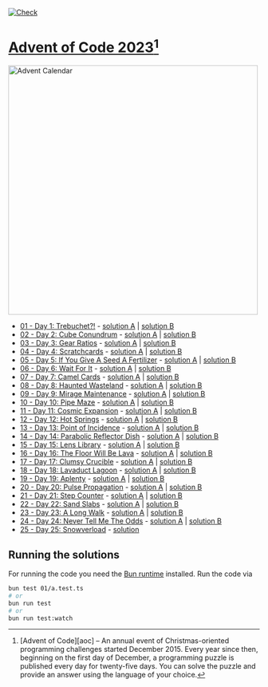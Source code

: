 [![Check](https://github.com/Laniman/aoc-2023/actions/workflows/check.yml/badge.svg?branch=main)](https://github.com/Laniman/aoc-2023/actions/workflows/check.yml)

# [Advent of Code 2023](https://adventofcode.com/2023)[^aoc]

[<img width="500" alt="Advent Calendar" src="https://user-images.githubusercontent.com/17131057/293094725-7a5b9777-2f35-4196-be80-8d83b6231f3c.png">]([https://laniman.github.io/three-js-heart/](https://adventofcode.com/2023))

- [01 - Day 1: Trebuchet?!](https://adventofcode.com/2023/day/1) -
  [solution A](./01/a.test.ts) | [solution B](./01/b.test.ts)
- [02 - Day 2: Cube Conundrum](https://adventofcode.com/2023/day/2) -
  [solution A](./02/a.test.ts) | [solution B](./02/b.test.ts)
- [03 - Day 3: Gear Ratios](https://adventofcode.com/2023/day/3) -
  [solution A](./03/a.test.ts) | [solution B](./03/b.test.ts)
- [04 - Day 4: Scratchcards](https://adventofcode.com/2023/day/4) -
  [solution A](./04/a.test.ts) | [solution B](./04/b.test.ts)
- [05 - Day 5: If You Give A Seed A Fertilizer](https://adventofcode.com/2023/day/5) -
  [solution A](./05/a.test.ts) | [solution B](./05/b.test.ts)
- [06 - Day 6: Wait For It](https://adventofcode.com/2023/day/6) -
  [solution A](./06/a.test.ts) | [solution B](./06/b.test.ts)
- [07 - Day 7: Camel Cards](https://adventofcode.com/2023/day/7) -
  [solution A](./07/a.test.ts) | [solution B](./07/b.test.ts)
- [08 - Day 8: Haunted Wasteland](https://adventofcode.com/2023/day/8) -
  [solution A](./08/a.test.ts) | [solution B](./08/b.test.ts)
- [09 - Day 9: Mirage Maintenance](https://adventofcode.com/2023/day/9) -
  [solution A](./09/a.test.ts) | [solution B](./09/b.test.ts)
- [10 - Day 10: Pipe Maze](https://adventofcode.com/2023/day/10) -
  [solution A](./10/a.test.ts) | [solution B](./10/b.test.ts)
- [11 - Day 11: Cosmic Expansion](https://adventofcode.com/2023/day/11) -
  [solution A](./11/a.test.ts) | [solution B](./11/b.test.ts)
- [12 - Day 12: Hot Springs](https://adventofcode.com/2023/day/12) -
  [solution A](./12/a.test.ts) | [solution B](./12/b.test.ts)
- [13 - Day 13: Point of Incidence](https://adventofcode.com/2023/day/13) -
  [solution A](./13/a.test.ts) | [solution B](./13/b.test.ts)
- [14 - Day 14: Parabolic Reflector Dish](https://adventofcode.com/2023/day/14) -
  [solution A](./14/a.test.ts) | [solution B](./14/b.test.ts)
- [15 - Day 15: Lens Library](https://adventofcode.com/2023/day/15) -
  [solution A](./15/a.test.ts) | [solution B](./15/b.test.ts)
- [16 - Day 16: The Floor Will Be Lava](https://adventofcode.com/2023/day/16) -
  [solution A](./16/a.test.ts) | [solution B](./16/b.test.ts)
- [17 - Day 17: Clumsy Crucible](https://adventofcode.com/2023/day/17) -
  [solution A](./17/a.test.ts) | [solution B](./17/b.test.ts)
- [18 - Day 18: Lavaduct Lagoon](https://adventofcode.com/2023/day/18) -
  [solution A](./18/a.test.ts) | [solution B](./18/b.test.ts)
- [19 - Day 19: Aplenty](https://adventofcode.com/2023/day/19) -
  [solution A](./19/a.test.ts) | [solution B](./19/b.test.ts)
- [20 - Day 20: Pulse Propagation](https://adventofcode.com/2023/day/20) -
  [solution A](./20/a.test.ts) | [solution B](./20/b.test.ts)
- [21 - Day 21: Step Counter](https://adventofcode.com/2023/day/21) -
  [solution A](./21/a.test.ts) | [solution B](./21/b.test.ts)
- [22 - Day 22: Sand Slabs](https://adventofcode.com/2023/day/22) -
  [solution A](./22/a.test.ts) | [solution B](./22/b.test.ts)
- [23 - Day 23: A Long Walk](https://adventofcode.com/2023/day/23) -
  [solution A](./23/a.test.ts) | [solution B](./23/b.test.ts)
- [24 - Day 24: Never Tell Me The Odds](https://adventofcode.com/2023/day/24) -
  [solution A](./24/a.test.ts) | [solution B](./24/b.js)
- [25 - Day 25: Snowverload](https://adventofcode.com/2023/day/25) -
  [solution](./25/a.test.ts)

## Running the solutions

For running the code you need the [Bun runtime](https://bun.sh/) installed.
Run the code via

```bash
bun test 01/a.test.ts
# or
bun run test
# or
bun run test:watch
```
[^aoc]:
    [Advent of Code][aoc] – An annual event of Christmas-oriented programming challenges started December 2015.
    Every year since then, beginning on the first day of December, a programming puzzle is published every day for twenty-five days.
    You can solve the puzzle and provide an answer using the language of your choice.
